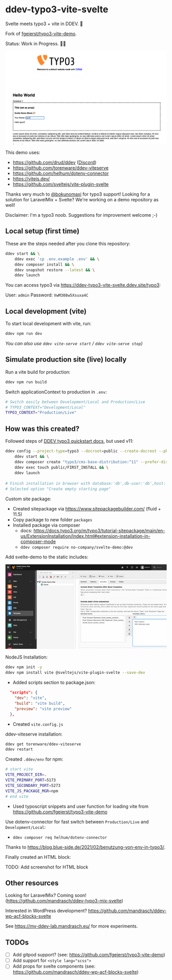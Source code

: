 # ddev-typo3-vite-svelte

Svelte meets typo3 + vite in DDEV. 🧡 

Fork of [fgeierst/typo3-vite-demo](https://github.com/fgeierst/typo3-vite-demo). 

Status: Work in Progress. 🧑‍🔧

![Screenshot block with svelte input binding](.gh-screenshots/teaser.png?raw=true)

This demo uses: 

- https://github.com/drud/ddev ([Discord](https://discord.gg/hCZFfAMc5k))
- https://github.com/torenware/ddev-viteserve
- https://github.com/helhum/dotenv-connector
- https://vitejs.dev/
- https://github.com/sveltejs/vite-plugin-svelte

Thanks very much to [@bokunomaxi](https://github.com/bokunomaxi) for typo3 support! Looking for a solution for LaravelMix + Svelte? We're working on a demo repository as well!

Disclaimer: I'm a typo3 noob. Suggestions for improvement welcome ;-)

## Local setup (first time)

These are the steps needed after you clone this repository:

```bash
ddev start && \
    ddev exec 'cp .env.example .env' && \
    ddev composer install && \
    ddev snapshot restore --latest && \
    ddev launch
```

You can access typo3 via https://ddev-typo3-vite-svelte.ddev.site/typo3: 

User: `admin`
Password: `VwM308w5Xsuxa4C`

## Local development (vite)

To start local development with vite, run:

```bash
ddev npm run dev 
```

_You can also use `ddev vite-serve start` / `ddev vite-serve stop`)_

## Simulate production site (live) locally

Run a vite build for production:

```bash
ddev npm run build
```

Switch applicationContext to production in `.env`:

```bash
# Switch easily between Development/Local and Production/Live
# TYPO3_CONTEXT="Development/Local"
TYPO3_CONTEXT="Production/Live"
```

## How was this created?

Followed steps of [DDEV typo3 quickstart docs](https://ddev.readthedocs.io/en/latest/users/quickstart/#typo3), but used v11:

```bash
ddev config --project-type=typo3 --docroot=public --create-docroot --php-version 8.1 && \
	ddev start && \
	ddev composer create "typo3/cms-base-distribution:^11" --prefer-dist && \
	ddev exec touch public/FIRST_INSTALL && \
	ddev launch

# Finish installation in browser with database:'db',db-user:'db',host:'db'
# Selected option "Create empty starting page"
```

Custom site package:

- Created sitepackage via https://www.sitepackagebuilder.com/ (fluid + 11.5)
- Copy package to new folder `packages`
- Installed package via composer
    - docs: https://docs.typo3.org/m/typo3/tutorial-sitepackage/main/en-us/ExtensionInstallation/Index.html#extension-installation-in-composer-mode
    - `ddev composer require no-company/svelte-demo:@dev`

Add svelte-demo to the static includes:

![Screenshot edit whole template record, tab includes, add svelte-demo](.gh-screenshots/screenshot_include_static.png?raw=true)

NodeJS Installation:

```bash
ddev npm init -y
ddev npm install vite @sveltejs/vite-plugin-svelte --save-dev
```

- Added scripts section to package.json:

```json
  "scripts": {
    "dev": "vite",
    "build": "vite build",
    "preview": "vite preview"
  },
```

- Created `vite.config.js`

ddev-viteserve installation:

```bash
ddev get torenware/ddev-viteserve
ddev restart
```

Created `.ddev/env` for npm:

```bash
# start vite
VITE_PROJECT_DIR=.
VITE_PRIMARY_PORT=5173
VITE_SECONDARY_PORT=5273
VITE_JS_PACKAGE_MGR=npm
# end vite
```

- Used typoscript snippets and user function for loading vite from https://github.com/fgeierst/typo3-vite-demo

Use dotenv-connector for fast switch between `Production/Live` and `Development/Local`:

- `ddev composer req helhum/dotenv-connector`

Thanks to https://blog.blue-side.de/2021/02/benutzung-von-env-in-typo3/. 

Finally created an HTML block:

TODO: Add screenshot for HTML block

## Other resources

Looking for LaravelMix? Coming soon! (https://github.com/mandrasch/ddev-typo3-mix-svelte)

Interested in WordPress development? https://github.com/mandrasch/ddev-wp-acf-blocks-svelte

See https://my-ddev-lab.mandrasch.eu/ for more experiments.

## TODOs

- [ ] Add gitpod support? (see: https://github.com/fgeierst/typo3-vite-demo)
- [ ] Add support for `<style lang="scss">`
- [ ] Add props for svelte components (see: https://github.com/mandrasch/ddev-wp-acf-blocks-svelte)